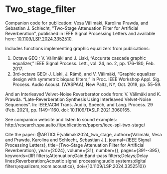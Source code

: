 # Two_stage_filter
Companion code for publication: Vesa Välimäki, Karolina Prawda, and Sebastian J. Schlecht, "Two-Stage Attenuation Filter for Artificial Reverberation", published in IEEE Signal Processing Letters and available here: [10.1109/LSP.2024.3352510](https://ieeexplore.ieee.org/document/10387752). 

Includes functions implementing graphic equalizers from publications:
1. Octave GEQ : V. Välimäki and J. Liski, “Accurate cascade graphic equalizer,” IEEE Signal Process. Lett., vol. 24, no. 2, pp. 176–180, Feb. 2017.
2. 3rd-octave GEQ: J. Liski, J. Rämö, and V. Välimäki, “Graphic equalizer design with symmetric biquad filters,” in Proc. IEEE Workshop Appl. Sig. Process. Audio Acoust. (WASPAA), New Paltz, NY, Oct. 2019, pp. 55–59.

And an Interleaved Velvet-Noise Reverberator code from: 
V. Välimäki and K. Prawda. “Late-Reverberation Synthesis Using Interleaved Velvet-Noise Sequences”. In: IEEE/ACM Trans. Audio, Speech, and Lang. Process. 29 (Feb. 2021), pp. 1149–1160. doi: 10.1109/TASLP.2021.3060165.

See companion website and listen to sound examples: http://research.spa.aalto.fi/publications/papers/ieee-spl-two-stage/

Cite the paper:
@ARTICLE{valimaki2024_two_stage,
  author={Välimäki, Vesa and Prawda, Karolina and Schlecht, Sebastian J.},
  journal={IEEE Signal Processing Letters}, 
  title={Two-Stage Attenuation Filter for Artificial Reverberation}, 
  year={2024},
  volume={31},
  number={},
  pages={391--395},
  keywords={IIR filters;Attenuation;Gain;Band-pass filters;Delays;Delay lines;Reverberation;Acoustic signal processing;audio systems;digital filters;equalizers;room acoustics},
  doi={10.1109/LSP.2024.3352510}}

